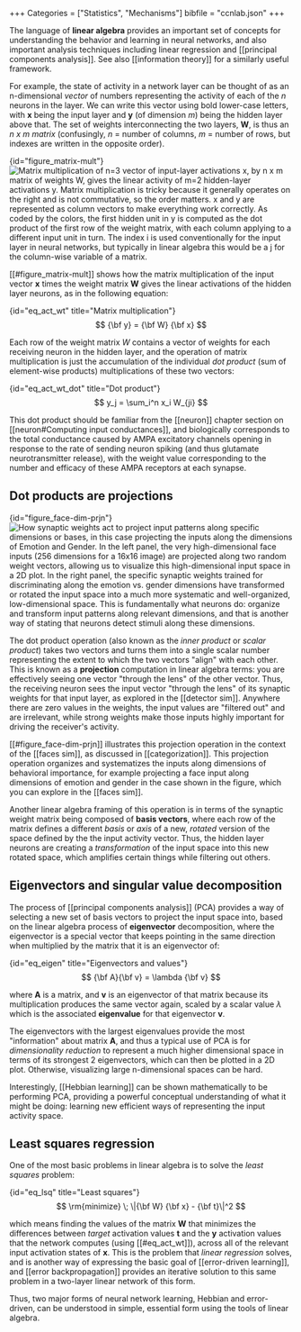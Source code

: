 +++
Categories = ["Statistics", "Mechanisms"]
bibfile = "ccnlab.json"
+++

The language of **linear algebra** provides an important set of concepts for understanding the behavior and learning in neural networks, and also important analysis techniques including linear regression and [[principal components analysis]]. See also [[information theory]] for a similarly useful framework.

For example, the state of activity in a network layer can be thought of as an n-dimensional _vector_ of numbers representing the activity of each of the _n_ neurons in the layer. We can write this vector using bold lower-case letters, with **x** being the input layer and **y** (of dimension _m_) being the hidden layer above that. The set of weights interconnecting the two layers, **W**, is thus an _n x m_ _matrix_ (confusingly, _n_ = number of columns, _m_ = number of rows, but indexes are written in the opposite order).

{id="figure_matrix-mult"}
![Matrix multiplication of n=3 vector of input-layer activations x, by n x m matrix of weights W, gives the linear activity of m=2 hidden-layer activations y. Matrix multiplication is tricky because it generally operates on the right and is not commutative, so the order matters. x and y are represented as column vectors to make everything work correctly. As coded by the colors, the first hidden unit in y is computed as the dot product of the first row of the weight matrix, with each column applying to a different input unit in turn. The index i is used conventionally for the input layer in neural networks, but typically in linear algebra this would be a j for the column-wise variable of a matrix.](media/fig_matrix_multiplication_nnet.png)

[[#figure_matrix-mult]] shows how the matrix multiplication of the input vector **x** times the weight matrix **W** gives the linear activations of the hidden layer neurons, as in the following equation:

{id="eq_act_wt" title="Matrix multiplication"}
$$
{\bf y} = {\bf W} {\bf x}
$$

Each row of the weight matrix _W_ contains a vector of weights for each receiving neuron in the hidden layer, and the operation of matrix multiplication is just the accumulation of the individual _dot product_ (sum of element-wise products) multiplications of these two vectors:

{id="eq_act_wt_dot" title="Dot product"}
$$
y_j = \sum_i^n x_i W_{ji}
$$

This dot product should be familiar from the [[neuron]] chapter section on [[neuron#Computing input conductances]], and biologically corresponds to the total conductance caused by AMPA excitatory channels opening in response to the rate of sending neuron spiking (and thus glutamate neurotransmitter release), with the weight value corresponding to the number and efficacy of these AMPA receptors at each synapse.

## Dot products are projections

{id="figure_face-dim-prjn"}
![How synaptic weights act to project input patterns along specific dimensions or bases, in this case projecting the inputs along the dimensions of Emotion and Gender. In the left panel, the very high-dimensional face inputs (256 dimensions for a 16x16 image) are projected along two random weight vectors, allowing us to visualize this high-dimensional input space in a 2D plot. In the right panel, the specific synaptic weights trained for discriminating along the emotion vs. gender dimensions have transformed or rotated the input space into a much more systematic and well-organized, low-dimensional space. This is fundamentally what neurons do: organize and transform input patterns along relevant dimensions, and that is another way of stating that neurons detect stimuli along these dimensions. ](media/fig_face_categ_dim_prjn.png)

The dot product operation (also known as the _inner product_ or _scalar product_) takes two vectors and turns them into a single scalar number representing the extent to which the two vectors "align" with each other. This is known as a **projection** computation in linear algebra terms: you are effectively seeing one vector "through the lens" of the other vector. Thus, the receiving neuron sees the input vector "through the lens" of its synaptic weights for that input layer, as explored in the [[detector sim]]. Anywhere there are zero values in the weights, the input values are "filtered out" and are irrelevant, while strong weights make those inputs highly important for driving the receiver's activity.

[[#figure_face-dim-prjn]] illustrates this projection operation in the context of the [[faces sim]], as discussed in [[categorization]]. This projection operation organizes and systematizes the inputs along dimensions of behavioral importance, for example projecting a face input along dimensions of emotion and gender in the case shown in the figure, which you can explore in the [[faces sim]].

Another linear algebra framing of this operation is in terms of the synaptic weight matrix being composed of **basis vectors**, where each row of the matrix defines a different _basis_ or _axis_ of a new, _rotated_ version of the space defined by the the input activity vector. Thus, the hidden layer neurons are creating a _transformation_ of the input space into this new rotated space, which amplifies certain things while filtering out others. 

## Eigenvectors and singular value decomposition

The process of [[principal components analysis]] (PCA) provides a way of selecting a new set of basis vectors to project the input space into, based on the linear algebra process of **eigenvector** decomposition, where the eigenvector is a special vector that keeps pointing in the same direction when multiplied by the matrix that it is an eigenvector of:

{id="eq_eigen" title="Eigenvectors and values"}
$$
{\bf A}{\bf v} = \lambda {\bf v}
$$

where **A** is a matrix, and **v** is an eigenvector of that matrix because its multiplication produces the same vector again, scaled by a scalar value $\lambda$ which is the associated **eigenvalue** for that eigenvector **v**.

The eigenvectors with the largest eigenvalues provide the most "information" about matrix **A**, and thus a typical use of PCA is for _dimensionality reduction_ to represent a much higher dimensional space in terms of its strongest 2 eigenvectors, which can then be plotted in a 2D plot. Otherwise, visualizing large n-dimensional spaces can be hard.

Interestingly, [[Hebbian learning]] can be shown mathematically to be performing PCA, providing a powerful conceptual understanding of what it might be doing: learning new efficient ways of representing the input activity space.

## Least squares regression

One of the most basic problems in linear algebra is to solve the _least squares_ problem:

{id="eq_lsq" title="Least squares"}
$$
\rm{minimize} \; \|{\bf W} {\bf x} - {\bf t}\|^2
$$

which means finding the values of the matrix **W** that minimizes the differences between _target_ activation values **t** and the **y** activation values that the network computes (using [[#eq_act_wt]]), across all of the relevant input activation states of **x**. This is the problem that _linear regression_ solves, and is another way of expressing the basic goal of [[error-driven learning]], and [[error backpropagation]] provides an iterative solution to this same problem in a two-layer linear network of this form.

Thus, two major forms of neural network learning, Hebbian and error-driven, can be understood in simple, essential form using the tools of linear algebra.


